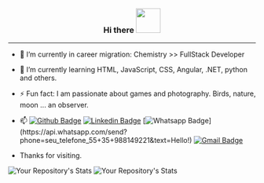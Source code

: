  <h3 align="center"> Hi there <img src="https://media.giphy.com/media/mGcNjsfWAjY5AEZNw6/giphy.gif" width="50"> </h3> 

_____


<!-- <img align="right" width="200" height="200" src="https://user-images.githubusercontent.com/73751801/106273787-fcca1400-6211-11eb-8be7-bd7825f50485.png"> -->

- 🔭 I’m currently in career migration: Chemistry >> FullStack Developer
- 🌱 I’m currently learning HTML, JavaScript, CSS, Angular, .NET, python and others.
- ⚡ Fun fact: I am passionate about games and photography. Birds, nature, moon ... an observer. 
- 📫 
[![Github Badge](https://img.shields.io/badge/-Github-000?style=flat-square&logo=Github&logoColor=white&link=link_do_seu_perfil_no_github)](https://github.com/luanagiusto)
[![Linkedin Badge](https://img.shields.io/badge/-LinkedIn-blue?style=flat-square&logo=Linkedin&logoColor=white&link=link_do_seu_perfil_no_linkedin)](https://www.linkedin.com/in/luanagiusto/)
[![Whatsapp Badge](https://img.shields.io/badge/-Whatsapp-4CA143?style=flat-square&labelColor=4CA143&logo=whatsapp&logoColor=white&link=https://api.whatsapp.com/send?phone=seu_telefone_55+DDD+número_de_telefone&text=Hello!)](https://api.whatsapp.com/send?phone=seu_telefone_55+35+988149221&text=Hello!)
[![Gmail Badge](https://img.shields.io/badge/-Gmail-c14438?style=flat-square&logo=Gmail&logoColor=white&link=mailto:seu_email)](mailto:luanagiusto@gmail.com)
 
- Thanks for visiting.
 
![Your Repository's Stats](https://github-readme-stats.vercel.app/api?username=luanagiusto&show_icons=true&theme=vision-friendly-dark) 
![Your Repository's Stats](https://github-readme-stats.vercel.app/api/top-langs/?username=luanagiusto&layout=compact&theme=vision-friendly-dark)

